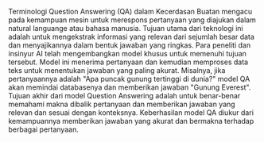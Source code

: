 Terminologi Question Answering (QA) dalam Kecerdasan Buatan mengacu pada kemampuan mesin untuk merespons pertanyaan yang diajukan dalam natural languange atau bahasa manusia. Tujuan utama dari teknologi ini adalah untuk mengekstrak informasi yang relevan dari sejumlah besar data dan menyajikannya dalam bentuk jawaban yang ringkas. Para peneliti dan insinyur AI telah mengembangkan model khusus untuk memenuhi tujuan tersebut.  Model ini menerima pertanyaan dan kemudian memproses data teks untuk menentukan jawaban yang paling akurat. Misalnya, jika pertanyaannya adalah "Apa puncak gunung tertinggi di dunia?" model QA akan memindai databasenya dan memberikan jawaban "Gunung Everest". Tujuan akhir dari model Question Answering adalah untuk benar-benar memahami makna dibalik pertanyaan dan memberikan jawaban yang relevan dan sesuai dengan konteksnya. Keberhasilan model QA diukur dari kemampuannya memberikan jawaban yang akurat dan bermakna terhadap berbagai pertanyaan.
